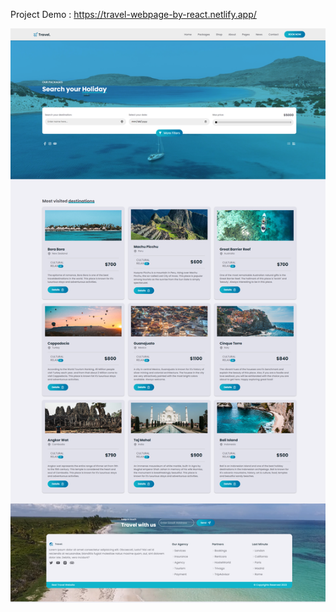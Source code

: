 Project Demo : https://travel-webpage-by-react.netlify.app/

![Uploading Travel-Webpage-React.png…](src/Assets/Travel-Webpage-React.png)
